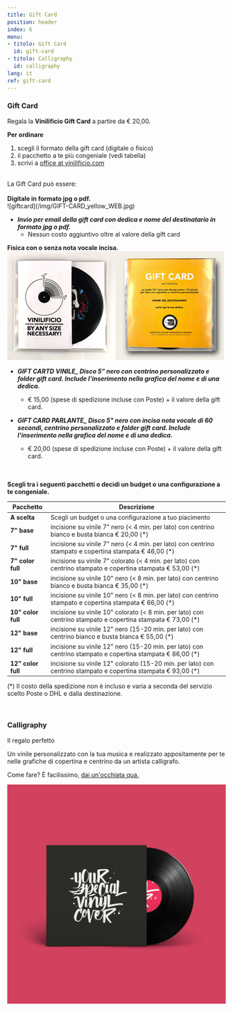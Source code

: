 ```yaml
---
title: Gift Card
position: header
index: 6
menu:
- titolo: Gift Card
  id: gift-card 
- titolo: Calligraphy
  id: calligraphy
lang: it
ref: gift-card
---
```


### Gift Card
Regala la <b>Vinilificio Gift Card</b> a partire da € 20,00.
<br>


**Per ordinare**
1. scegli il formato della gift card (digitale o fisico)
2. il pacchetto a te più congeniale (vedi tabella)
3. scrivi a <a href="mailto:office@vinilificio.com">office at vinilificio.com</a>

<br>
La Gift Card può essere:
<br><br>
<b>Digitale in formato jpg o pdf.</b><br>
![giftcard](/img/GIFT-CARD_yellow_WEB.jpg) <br>

* ***Invio per email della gift card con dedica e nome del destinatario in formato jpg o pdf.***
  + Nessun costo aggiuntivo oltre al valore della gift card<br>

<b>Fisica con o senza nota vocale incisa.</b><br>
![giftcardvinile](/img/gift-card-mockup-front_web.jpg)![giftcardvinile](/img/gift-card-mockup-back_web.jpg) <br>


* ***GIFT CARTD VINILE_ Disco 5" nero con centrino personalizzato e folder gift card. Include l'inserimento nella grafica del nome e di una dedica.***
  + € 15,00 (spese di spedizione incluse con Poste) + il valore della gift card.

* ***GIFT CARD PARLANTE_ Disco 5" nero con incisa nota vocale di 60 secondi, centrino personalizzato e folder gift card. Include l'inserimento nella grafica del nome e di una dedica.***
  + € 20,00 (spese di spedizione incluse con Poste) + il valore della gift card.


<br><br>
**Scegli tra i seguenti pacchetti o decidi un budget o una configurazione a te congeniale.**
<br>

| **Pacchetto** |**Descrizione** |
| --- | --- |
| **A scelta** | Scegli un budget o una configurazione a tuo piacimento |
| **7" base** | incisione su vinile 7" nero (< 4 min. per lato) con centrino bianco e busta bianca € 20,00 (*) |
| **7" full** | incisione su vinile 7" nero (< 4 min. per lato) con centrino stampato e copertina stampata € 46,00 (*)|
| **7" color full** | incisione su vinile 7" colorato (< 4 min. per lato) con centrino stampato e copertina stampata € 53,00 (*)    |
| **10" base** | incisione su vinile 10" nero (< 8 min. per lato) con centrino bianco e busta bianca € 35,00 (*) |
| **10" full** | incisione su vinile 10" nero (< 8 min. per lato) con centrino stampato e copertina stampata € 66,00 (*)|
| **10" color full** | incisione su vinile 10" colorato (< 8 min. per lato) con centrino stampato e copertina stampata € 73,00 (*)|
| **12" base** | incisione su vinile 12" nero (15-20 min. per lato) con centrino bianco e busta bianca € 55,00 (*) |
| **12" full** | incisione su vinile 12" nero (15-20 min. per lato) con centrino stampato e copertina stampata € 86,00 (*) |
| **12" color full** | incisione su vinile 12" colorato (15-20 min. per lato) con centrino stampato e copertina stampata € 93,00 (*) |

(*) Il costo della spedizione non è incluso e varia a seconda del servizio scelto Poste o DHL e dalla destinazione. 

<br>

### Calligraphy
Il regalo perfetto

Un vinile personalizzato con la tua musica e realizzato appositamente per te nelle grafiche di copertina e centrino da un artista calligrafo.

Come fare? È facilissimo, <a href="/calligraphy/">dai un'occhiata qua.</a>


![calligraphy](/img/CAROSELLO_1.jpg)


